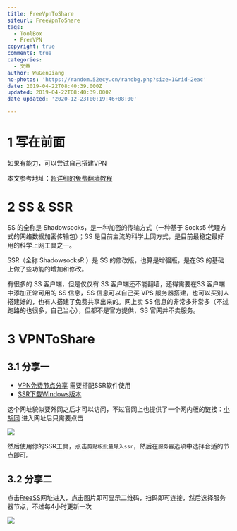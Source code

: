 ```yaml
---
title: FreeVpnToShare
siteurl: FreeVpnToShare
tags:
  - ToolBox
  - FreeVPN
copyright: true
comments: true
categories:
  - 文章
author: WuGenQiang
no-photos: 'https://random.52ecy.cn/randbg.php?size=1&rid-2eac'
date: 2019-04-22T08:40:39.000Z
updated: 2019-04-22T08:40:39.000Z
date updated: '2020-12-23T00:19:46+08:00'

---
```


# 1 写在前面

如果有能力，可以尝试自己搭建VPN

<!--more-->

本文参考地址：[超详细的免费翻墙教程](https://dotblogs.com.tw/axutongxue/2018/04/05/ssr)

# 2 SS & SSR

SS 的全称是 Shadowsocks，是一种加密的传输方式（一种基于 Socks5 代理方式的网络数据加密传输包）；SS 是目前主流的科学上网方式，是目前最稳定最好用的科学上网工具之一。

SSR（全称 ShadowsocksR ）是 SS 的修改版，也算是增强版，是在SS 的基础上做了些功能的增加和修改。

有很多的 SS 客户端，但是仅仅有 SS 客户端还不能翻墙，还得需要在SS 客户端中添加正常可用的 SS 信息，SS 信息可以自己买 VPS 服务器搭建，也可以买别人搭建好的，也有人搭建了免费共享出来的。网上卖 SS 信息的非常多非常多（不过跑路的也很多，自己当心），但都不是官方提供，SS 官网并不卖服务。

# 3 VPNToShare

## 3.1 分享一

-   [VPN免费节点分享](https://lncn.org/) 需要搭配SSR软件使用
-   [SSR下载Windows版本](https://github.com/shadowsocksrr/shadowsocksr-csharp/releases)

这个网址貌似要外网之后才可以访问，不过官网上也提供了一个网内版的链接：[小胡同](https://xiaohutong.org/)
进入网址后只需要点击

![](https://wugenqiang.github.io/PictureBed/pictures/20190422090142.png)

然后使用你的SSR工具，点击`剪贴板批量导入ssr`，然后在`服务器`选项中选择合适的节点即可。

## 3.2 分享二

点击[FreeSS](https://do.freess.today/)网址进入，点击图片即可显示二维码，扫码即可连接，然后选择服务器节点，不过每4小时更新一次

![](https://wugenqiang.github.io/PictureBed/pictures/gif001.gif)
